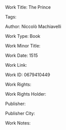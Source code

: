 Work Title: The Prince 

Tags: 

Author: Niccolò Machiavelli

Work Type: Book 

Work Minor Title:  

Work Date: 1515

Work Link:  

Work ID:  0679410449

Work Rights:  

Work Rights Holder:  

Publisher:  

Publisher City:  

Work Notes: 

